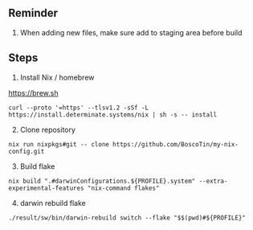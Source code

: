 ## Reminder

1. When adding new files, make sure add to staging area before build

## Steps

1. Install Nix / homebrew

https://brew.sh

```
curl --proto '=https' --tlsv1.2 -sSf -L https://install.determinate.systems/nix | sh -s -- install
```


2. Clone repository

```
nix run nixpkgs#git -- clone https://github.com/BoscoTin/my-nix-config.git
```

3. Build flake

```
nix build ".#darwinConfigurations.${PROFILE}.system" --extra-experimental-features "nix-command flakes"
```

4. darwin rebuild flake

```
./result/sw/bin/darwin-rebuild switch --flake "$$(pwd)#${PROFILE}"
```